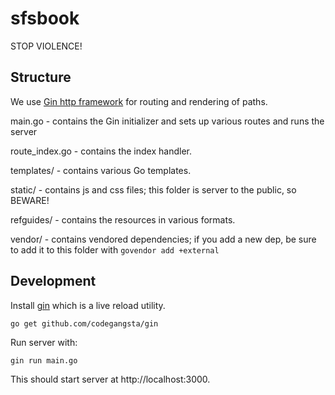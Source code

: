 # sfsbook

STOP VIOLENCE!

## Structure

We use [Gin http framework](https://github.com/gin-gonic/gin) for routing and
rendering of paths.

main.go - contains the Gin initializer and sets up various routes and runs the
server

route_index.go - contains the index handler.

templates/ - contains various Go templates.

static/ - contains js and css files; this folder is server to the public, so
BEWARE!

refguides/ - contains the resources in various formats.

vendor/ - contains vendored dependencies; if you add a new dep, be sure to add
it to this folder with `govendor add +external`

## Development

Install [gin](https://github.com/codegangsta/gin) which is a live reload
utility.

    go get github.com/codegangsta/gin

Run server with:

    gin run main.go

This should start server at http://localhost:3000.
